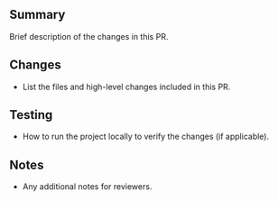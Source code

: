 <!-- Please provide a short summary of the change and the motivation for it. -->

## Summary

Brief description of the changes in this PR.

## Changes

- List the files and high-level changes included in this PR.

## Testing

- How to run the project locally to verify the changes (if applicable).

## Notes

- Any additional notes for reviewers.
